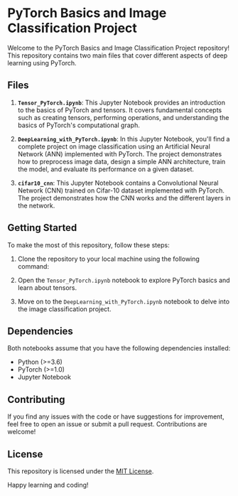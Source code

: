 # PyTorch Basics and Image Classification Project

Welcome to the PyTorch Basics and Image Classification Project repository! This repository contains two main files that cover different aspects of deep learning using PyTorch.

## Files

1. **`Tensor_PyTorch.ipynb`**: This Jupyter Notebook provides an introduction to the basics of PyTorch and tensors. It covers fundamental concepts such as creating tensors, performing operations, and understanding the basics of PyTorch's computational graph.

2. **`DeepLearning_with_PyTorch.ipynb`**: In this Jupyter Notebook, you'll find a complete project on image classification using an Artificial Neural Network (ANN) implemented with PyTorch. The project demonstrates how to preprocess image data, design a simple ANN architecture, train the model, and evaluate its performance on a given dataset.

3. **`cifar10_cnn`**: This Jupyter Notebook contains a Convolutional Neural Network (CNN) trained on Cifar-10 dataset implemented with PyTorch. The project demonstrates how the CNN works and the different layers in the network.

## Getting Started

To make the most of this repository, follow these steps:

1. Clone the repository to your local machine using the following command:

2. Open the `Tensor_PyTorch.ipynb` notebook to explore PyTorch basics and learn about tensors.

3. Move on to the `DeepLearning_with_PyTorch.ipynb` notebook to delve into the image classification project.

## Dependencies

Both notebooks assume that you have the following dependencies installed:

- Python (>=3.6)
- PyTorch (>=1.0)
- Jupyter Notebook


## Contributing

If you find any issues with the code or have suggestions for improvement, feel free to open an issue or submit a pull request. Contributions are welcome!

## License

This repository is licensed under the [MIT License](LICENSE).

Happy learning and coding!
